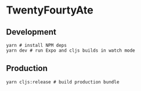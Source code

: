 # TwentyFourtyAte

## Development
```shell
yarn # install NPM deps
yarn dev # run Expo and cljs builds in watch mode
```

## Production
```shell
yarn cljs:release # build production bundle
```
